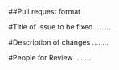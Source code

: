 ##Pull request format

#Title of Issue to be fixed
........

#Description of changes
........

#People for Review
........
